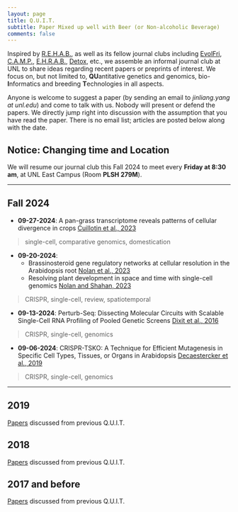 ```yaml
---
layout: page
title: Q.U.I.T.
subtitle: Paper Mixed up well with Beer (or Non-alcoholic Beverage)
comments: false
---
```


Inspired by [R.E.H.A.B.](http://www.rilab.org/rehab.html), as well as its fellow journal clubs including [EvolFri](http://evolfri.blogspot.com/), [C.A.M.P.](http://www.public.iastate.edu/~mhufford/HuffordLab/camp/camp.html), [E.H.R.A.B.](http://hagenetics.org/?cat=6), [Detox](http://beissingerlab.org/Detox/), etc., we assemble an informal journal club at UNL to share ideas regarding recent papers or preprints of interest. We focus on, but not limited to, **QU**antitative genetics and genomics, bio-**I**nformatics and breeding **T**echnologies in all aspects.

Anyone is welcome to suggest a paper (by sending an email to _jinliang.yang at unl.edu_) and come to talk with us. Nobody will present or defend the papers. We directly jump right into discussion with the assumption that you have read the paper.
There is no email list; articles are posted below along with the date.

## Notice: Changing time and Location 
We will resume our journal club this Fall 2024 to meet every **Friday at 8:30 am**, at UNL East Campus (Room **PLSH 279M**).   

-----------------------------

## Fall 2024

- **09-27-2024**: A pan-grass transcriptome reveals patterns of cellular divergence in crops [Cuillotin et al., 2023](https://www.nature.com/articles/s41586-023-06053-0)
> single-cell, comparative genomics, domestication


- **09-20-2024**: 
  - Brassinosteroid gene regulatory networks at cellular resolution in the Arabidopsis root [Nolan et al., 2023](https://www.science.org/doi/10.1126/science.adf4721)
  - Resolving plant development in space and time with single-cell genomics [Nolan and Shahan, 2023](https://www.sciencedirect.com/science/article/pii/S1369526623001097?via%3Dihub)
> CRISPR, single-cell, review, spatiotemporal

- **09-13-2024**: Perturb-Seq: Dissecting Molecular Circuits with Scalable Single-Cell RNA Profiling of Pooled Genetic Screens [Dixit et al., 2016](https://www.sciencedirect.com/science/article/pii/S0092867416316105)
> CRISPR, single-cell, genomics


- **09-06-2024**: CRISPR-TSKO: A Technique for Efficient Mutagenesis in Specific Cell Types, Tissues, or Organs in Arabidopsis [Decaestercker et al., 2019](https://academic.oup.com/plcell/article/31/12/2868/5985837)
> CRISPR, single-cell, genomics



-----------------------------
## 2019

[Papers](/img/jc_2019) discussed from previous Q.U.I.T.

## 2018
[Papers](/img/jc_2018) discussed from previous Q.U.I.T.

## 2017 and before

[Papers](/img/jc_2017) discussed from previous Q.U.I.T.


